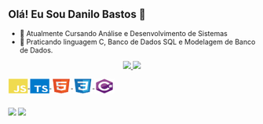 ## Olá! Eu Sou Danilo Bastos 👋

- 🔭 Atualmente Cursando Análise e Desenvolvimento de Sistemas
- 🌱 Praticando linguagem C, Banco de Dados SQL e Modelagem de Banco de Dados.

<div align="center">
  <a href="https://github.com/dnlbastos">
  <img height="180em" src="https://github-readme-stats.vercel.app/api?username=dnlbastos&show_icons=true&theme=dark&include_all_commits=true&count_private=true"/>
  <img height="180em" src="https://github-readme-stats.vercel.app/api/top-langs/?username=dnlbastos&layout=compact&langs_count=7&theme=dark"/>
</div>
  
  <div style="display: inline_block"><br>
  <img align="center" alt="dnlBastos-Js" height="30" width="40" src="https://raw.githubusercontent.com/devicons/devicon/master/icons/javascript/javascript-plain.svg">
  <img align="center" alt="dnlBastos-Ts" height="30" width="40" src="https://raw.githubusercontent.com/devicons/devicon/master/icons/typescript/typescript-plain.svg">
  <img align="center" alt="dnlBastos-HTML" height="30" width="40" src="https://raw.githubusercontent.com/devicons/devicon/master/icons/html5/html5-original.svg">
  <img align="center" alt="dnlBastos-CSS" height="30" width="40" src="https://raw.githubusercontent.com/devicons/devicon/master/icons/css3/css3-original.svg">
  <img align="center" alt="dnlBastos-Csharp" height="30" width="40" src="https://raw.githubusercontent.com/devicons/devicon/master/icons/csharp/csharp-original.svg"> 
</div>
  
##
  
<div>
  <a href = "mailto:danilo09bastos@gmail.com"><img src="https://img.shields.io/badge/-Gmail-%23333?style=for-the-badge&logo=gmail&logoColor=white" target="_blank"></a>
  <a href="https://www.linkedin.com/in/danilo-bastos-a98ab117b" target="_blank"><img src="https://img.shields.io/badge/-LinkedIn-%230077B5?style=for-the-badge&logo=linkedin&logoColor=white" target="_blank"></a> 
  </div>
